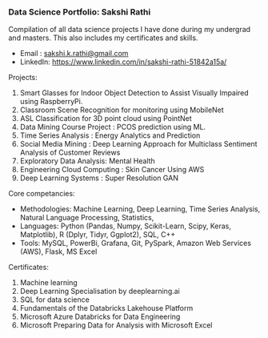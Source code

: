 ### Data Science Portfolio: Sakshi Rathi
Compilation of all data science projects I have done during my undergrad and masters. This also includes my certificates and skills.
  - Email : sakshi.k.rathi@gmail.com
  - LinkedIn: https://www.linkedin.com/in/sakshi-rathi-51842a15a/

Projects: 
1. Smart Glasses for Indoor Object Detection to Assist Visually Impaired using RaspberryPi.
2. Classroom Scene Recognition for monitoring using MobileNet
3. ASL Classification for 3D point cloud using PointNet
4. Data Mining Course Project : PCOS prediction using ML.
5. Time Series Analysis : Energy Analytics and Prediction
6. Social Media Mining : Deep Learning Approach for Multiclass Sentiment Analysis of Customer Reviews
7. Exploratory Data Analysis: Mental Health
8. Engineering Cloud Computing : Skin Cancer Using AWS
9. Deep Learning Systems : Super Resolution GAN
               
Core competancies:
- Methodologies: Machine Learning, Deep Learning, Time Series Analysis, Natural Language Processing, Statistics,
- Languages: Python (Pandas, Numpy, Scikit-Learn, Scipy, Keras, Matplotlib), R (Dplyr, Tidyr, Ggplot2), SQL, C++
- Tools: MySQL, PowerBi, Grafana, Git, PySpark, Amazon Web Services (AWS), Flask, MS Excel

Certificates:
1. Machine learning
2. Deep Learning Specialisation by deeplearning.ai
3. SQL for data science
4. Fundamentals of the Databricks  Lakehouse Platform
5. Microsoft Azure Databricks for Data Engineering 
6. Microsoft Preparing Data for Analysis with Microsoft Excel
